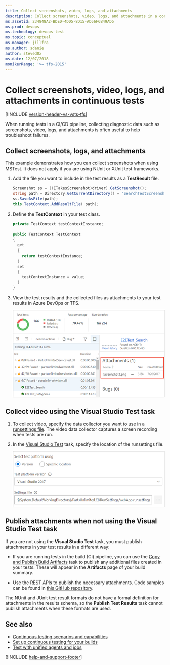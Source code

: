 ```yaml
---
title: Collect screenshots, video, logs, and attachments
description: Collect screenshots, video, logs, and attachments in a continuous integration pipeline with Azure DevOps and TFS 
ms.assetid: 234848A2-BDED-4DD5-8D15-AD56F6B49AD5
ms.prod: devops
ms.technology: devops-test
ms.topic: conceptual 
ms.manager: jillfra
ms.author: sdanie
author: steved0x
ms.date: 12/07/2018
monikerRange: '>= tfs-2015'
---
```


# Collect screenshots, video, logs, and attachments in continuous tests

[!INCLUDE [version-header-vs-vsts-tfs](../_shared/version-header-test-vs-vsts-tfs.md)]

When running tests in a CI/CD pipeline, collecting diagnostic data such as
screenshots, video, logs, and attachments is often useful to help troubleshoot failures.

## Collect screenshots, logs, and attachments

This example demonstrates how you can collect screenshots when using MSTest.
It does not apply if you are using NUnit or XUnit test frameworks.

1. Add the file you want to include in the test results as a **TestResult** file. 

   ```csharp
   Screenshot ss = ((ITakesScreenshot)driver).GetScreenshot();
   string path = Directory.GetCurrentDirectory() + "SearchTestScreenshot.png";
   ss.SaveAsFile(path);
   this.TestContext.AddResultFile( path); 
   ```

1. Define the **TestContext** in your test class. 

   ```csharp
   private TestContext testContextInstance;
   
   public TestContext TestContext
   {
     get
     {
       return testContextInstance;
     }
     set
     {
       testContextInstance = value;
     }
   }
   ``` 

1. View the test results and the collected files as attachments to your test results in Azure DevOps or TFS. 

   ![Viewing the collected files](_img/screenshots-result.png)

## Collect video using the Visual Studio Test task

1. To collect video, specify the data collector you want to use in a [runsettings file](https://docs.microsoft.com/visualstudio/test/configure-unit-tests-by-using-a-dot-runsettings-file#video-data-collector).
   The video data collector captures a screen recording when tests are run.

1. In the [Visual Studio Test](https://github.com/Microsoft/azure-pipelines-tasks/blob/master/Tasks/VsTestV2/README.md) task,
   specify the location of the runsettings file.

   ![Specifying the location of the runsettings file](_img/runsettings-in-vs-task.png) 

## Publish attachments when not using the Visual Studio Test task

If you are not using the **Visual Studio Test** task, you must publish attachments in your test results in a different way:

* If you are running tests in the build (CI) pipeline, you can use the
  [Copy and Publish Build Artifacts](../tasks/utility/copy-and-publish-build-artifacts.md) task to publish any additional files created in your tests.
  These will appear in the **Artifacts** page of your build summary. 

* Use the REST APIs to publish the necessary attachments. Code samples can be found
  in [this GitHub repository](https://github.com/ManojBableshwar/VstsTestRestApiSamples/blob/master/PublishResultsFromCsvWithAttachments/PublishResultsFromCsvWithAttachments.cs). 

The NUnit and JUnit test result formats do not have a formal definition for attachments in the results schema,
so the **Publish Test Results** task cannot publish attachments when these formats are used. 

## See also

* [Continuous testing scenarios and capabilities](index.md)
* [Set up continuous testing for your builds](set-up-continuous-testing-builds.md)
* [Test with unified agents and jobs](set-up-continuous-testing-builds.md)

[!INCLUDE [help-and-support-footer](_shared/help-and-support-footer.md)] 
 
